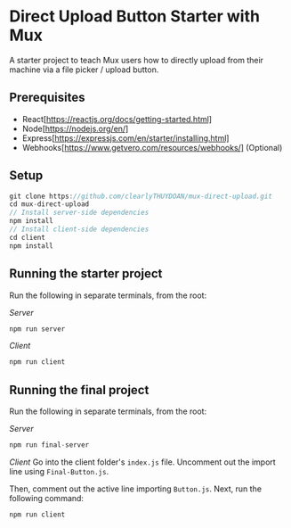 # Direct Upload Button Starter with Mux

A starter project to teach Mux users how to directly upload from their machine via a file picker / upload button.

## Prerequisites
- React[https://reactjs.org/docs/getting-started.html]
- Node[https://nodejs.org/en/]
- Express[https://expressjs.com/en/starter/installing.html]
- Webhooks[https://www.getvero.com/resources/webhooks/] (Optional)

## Setup
```javascript
git clone https://github.com/clearlyTHUYDOAN/mux-direct-upload.git
cd mux-direct-upload
// Install server-side dependencies
npm install
// Install client-side dependencies
cd client
npm install
```

## Running the starter project

Run the following in separate terminals, from the root:

*Server*
```javascript
npm run server
```

*Client*
```javascript
npm run client
```

## Running the final project

Run the following in separate terminals, from the root:

*Server*
```javascript
npm run final-server
```

*Client*
Go into the client folder's `index.js` file. Uncomment out the import line using `Final-Button.js`.

Then, comment out the active line importing `Button.js`. Next, run the following command:

```javascript
npm run client
```
